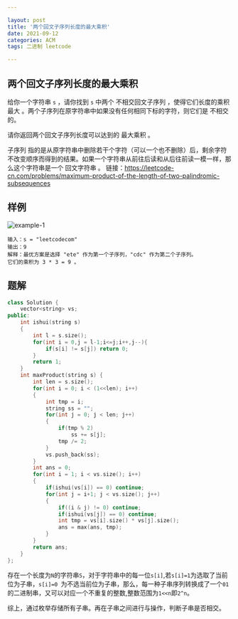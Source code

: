 ```yaml
---

layout: post
title: '两个回文子序列长度的最大乘积'
date: 2021-09-12
categories: ACM
tags: 二进制 leetcode

---
```


## 两个回文子序列长度的最大乘积

给你一个字符串 `s` ，请你找到 `s` 中两个 不相交回文子序列 ，使得它们长度的乘积最大 。两个子序列在原字符串中如果没有任何相同下标的字符，则它们是 不相交 的。

请你返回两个回文子序列长度可以达到的 最大乘积 。

子序列 指的是从原字符串中删除若干个字符（可以一个也不删除）后，剩余字符不改变顺序而得到的结果。如果一个字符串从前往后读和从后往前读一模一样，那么这个字符串是一个 回文字符串 。
链接：https://leetcode-cn.com/problems/maximum-product-of-the-length-of-two-palindromic-subsequences

## 样例

![example-1](https://assets.leetcode.com/uploads/2021/08/24/two-palindromic-subsequences.png)

```
输入：s = "leetcodecom"
输出：9
解释：最优方案是选择 "ete" 作为第一个子序列，"cdc" 作为第二个子序列。
它们的乘积为 3 * 3 = 9 。

```

## 题解

```C++
class Solution {
    vector<string> vs;
public:
    int ishui(string s)
    {
        int l = s.size();
        for(int i = 0,j = l-1;i<=j;i++,j--){
            if(s[i] != s[j]) return 0;
        }
        return 1;
    }
    int maxProduct(string s) {
        int len = s.size();
        for(int i = 0; i < (1<<len); i++)
        {
            int tmp = i;
            string ss = "";
            for(int j = 0; j < len; j++)
            {
                if(tmp % 2)
                    ss += s[j];
                tmp /= 2;
            }
            vs.push_back(ss);
        }
        int ans = 0;
        for(int i = 1; i < vs.size(); i++)
        {
            if(ishui(vs[i]) == 0) continue;
            for(int j = i+1; j < vs.size(); j++)
            {
                if((i & j) != 0) continue;
                if(ishui(vs[j]) == 0) continue;
                int tmp = vs[i].size() * vs[j].size();
                ans = max(ans, tmp);
            }
        }
        return ans;
    }
};

```

存在一个长度为`N`的字符串`S`，对于字符串中的每一位`s[i]`,若`s[i]=1`为选取了当前位为子串，`s[i]=0 `为不选当前位为子串，那么，每一种子串序列转换成了一个`01`的二进制串，又可以对应一个不重复的整数,整数范围为`1<<n`即`2^n`。

综上，通过枚举存储所有子串。再在子串之间进行与操作，判断子串是否相交。

